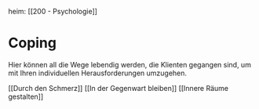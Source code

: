 heim: [[200 - Psychologie]]
# Coping

Hier können all die Wege lebendig werden, die Klienten gegangen sind, um mit Ihren individuellen Herausforderungen umzugehen.

[[Durch den Schmerz]]
[[In der Gegenwart bleiben]]
[[Innere Räume gestalten]]
